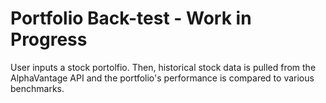 # Portfolio Back-test - Work in Progress
User inputs a stock portolfio. Then, historical stock data is pulled from the AlphaVantage API and the portfolio's performance is compared to various benchmarks.

